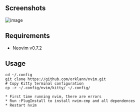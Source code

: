 ## Screenshots
![image](https://i.ibb.co/LCG97p0/nvim-screenshot.png)

## Requirements
* Neovim v0.7.2

## Usage
   ```shell
   cd ~/.config
   git clone https://github.com/orklann/nvim.git
   # Copy Kitty terminal configuration
   cp -r ~/.config/nvim/kitty/ ~/.config/
   ```
   
    * First time running nvim, there are errors
    * Run :PlugInstall to install nvim-cmp and all dependences
    * Restart nvim
